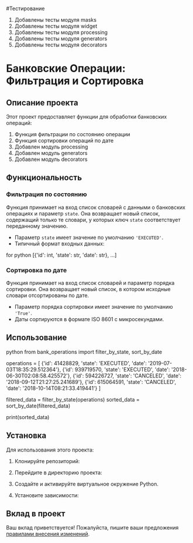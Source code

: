 #Тестирование 
1. Добавлены тесты модуля masks
2. Добавлены тесты модуля widget
3. Добавлены тесты модуля processing
4. Добавлены тесты модуля generators
5. Добавлены тесты модуля decorators

# Банковские Операции: Фильтрация и Сортировка

## Описание проекта

Этот проект предоставляет функции для обработки банковских операций:

1. Функция фильтрации по состоянию операции
2. Функция сортировки операций по дате
3. Добавлен модуль processing
4. Добавлен модуль generators
5. Добавлен модуль decorators

## Функциональность

### Фильтрация по состоянию

Функция принимает на вход список словарей с данными о банковских операциях и параметр `state`. Она возвращает новый список, содержащий только те словари, у которых ключ `state` соответствует переданному значению.

- Параметр `state` имеет значение по умолчанию `'EXECUTED'`.
- Типичный формат входных данных:
 
for python  [{'id': int, 'state': str, 'date': str}, ...]



### Сортировка по дате

Функция принимает на вход список словарей и параметр порядка сортировки. Она возвращает новый список, в котором исходные словари отсортированы по дате.

- Параметр порядка сортировки имеет значение по умолчанию `'True'`.
- Даты сортируются в формате ISO 8601 с микросекундами.

## Использование

python from bank_operations import filter_by_state, sort_by_date

operations = [ {'id': 41428829, 'state': 'EXECUTED', 'date': '2019-07-03T18:35:29.512364'}, {'id': 939719570, 'state': 'EXECUTED', 'date': '2018-06-30T02:08:58.425572'}, {'id': 594226727, 'state': 'CANCELED', 'date': '2018-09-12T21:27:25.241689'}, {'id': 615064591, 'state': 'CANCELED', 'date': '2018-10-14T08:21:33.419441'} ]

filtered_data = filter_by_state(operations) sorted_data = sort_by_date(filtered_data)

print(sorted_data)


## Установка

Для использования этого проекта:

1. Клонируйте репозиторий:

2. Перейдите в директорию проекта:

3. Создайте и активируйте виртуальное окружение Python.

4. Установите зависимости:


## Вклад в проект

Ваш вклад приветствуется! 
Пожалуйста, пишите ваши предложения [правилами внесения изменений](dmitrij-bezgubov@yandex.ru).
